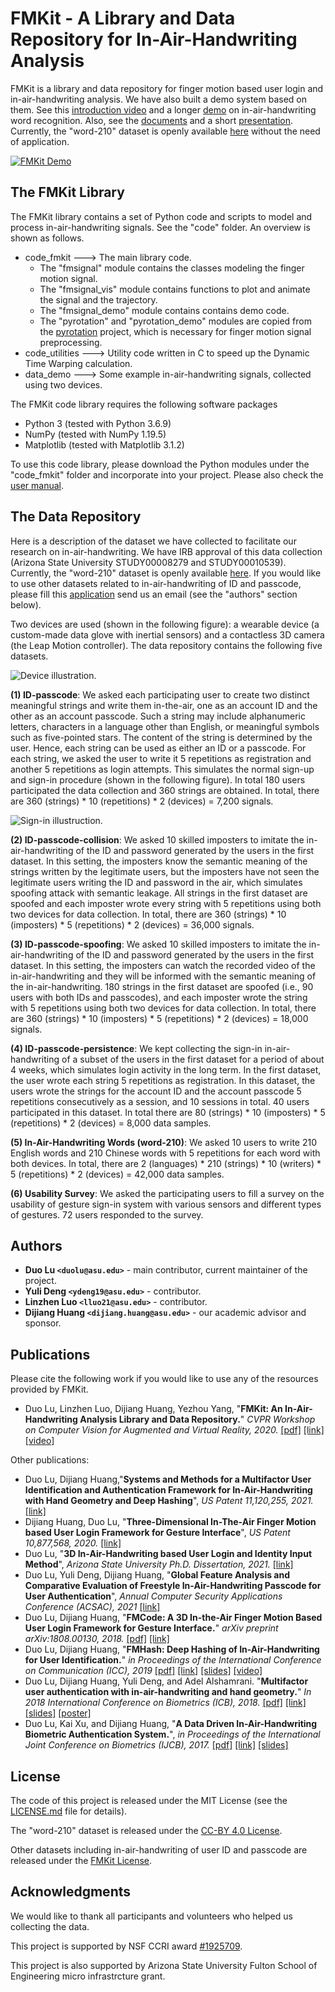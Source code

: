 # FMKit - A Library and Data Repository for In-Air-Handwriting Analysis

FMKit is a library and data repository for finger motion based user login and in-air-handwriting analysis. We have also built a demo system based on them. See this [introduction video](https://youtu.be/O3Jqq9yqJSE) and a longer [demo](https://www.youtube.com/watch?v=asxqpF7dH10) on in-air-handwriting word recognition. Also, see the [documents](https://duolu-fmkit.github.io/) and a short [presentation](https://docs.google.com/presentation/d/1u6vR-xuSigPD7a3Ax-OcqyH2KsqzgCc4DYFRkImweMA/edit?usp=sharing). Currently, the "word-210" dataset is openly available [here](https://drive.google.com/drive/folders/1RXj0t8NMYt_Jr5lW-BIeAIxw4aX5VshV?usp=sharing) without the need of application.

[![FMKit Demo](https://img.youtube.com/vi/O3Jqq9yqJSE/0.jpg)](https://www.youtube.com/watch?v=O3Jqq9yqJSE)


## The FMKit Library

The FMKit library contains a set of Python code and scripts to model and process in-air-handwriting signals. See the "code" folder. An overview is shown as follows.

* code_fmkit ---> The main library code. 
  * The "fmsignal" module contains the classes modeling the finger motion signal. 
  * The "fmsignal_vis" module contains functions to plot and animate the signal and the trajectory.
  * The "fmsignal_demo" module contains contains demo code.
  * The "pyrotation" and "pyrotation_demo" modules are copied from the [pyrotation](https://github.com/duolu/pyrotation) project, which is necessary for finger motion signal preprocessing.
* code_utilities ---> Utility code written in C to speed up the Dynamic Time Warping calculation.
* data_demo ---> Some example in-air-handwriting signals, collected using two devices.

The FMKit code library requires the following software packages

* Python 3 (tested with Python 3.6.9)
* NumPy (tested with NumPy 1.19.5)
* Matplotlib (tested with Matplotlib 3.1.2)

To use this code library, please download the Python modules under the "code_fmkit" folder and incorporate into your project. Please also check the [user manual](https://duolu-fmkit.github.io/manual_signal/).

## The Data Repository

Here is a description of the dataset we have collected to facilitate our research on in-air-handwriting. We have IRB approval of this data collection (Arizona State University STUDY00008279 and STUDY00010539). Currently, the "word-210" dataset is openly available [here](https://drive.google.com/drive/folders/1RXj0t8NMYt_Jr5lW-BIeAIxw4aX5VshV?usp=sharing). If you would like to use other datasets related to in-air-handwriting of ID and passcode, please fill this [application](https://docs.google.com/document/d/1AHX3lj1mjm4ZZEZTHNdm3xDmJAAWi7P6bIdLlBNZ8PA/edit?usp=sharing) send us an email (see the "authors" section below). 

Two devices are used (shown in the following figure): a wearable device (a custom-made data glove with inertial sensors) and a contactless 3D camera (the Leap Motion controller). The data repository contains the following five datasets.

![Device illustration.](pics/devices.png)

**(1) ID-passcode**: We asked each participating user to create two distinct meaningful strings and write them in-the-air, one as an account ID and the other as an account passcode. Such a string may include alphanumeric letters, characters in a language other than English, or meaningful symbols such as five-pointed stars. The content of the string is determined by the user. Hence, each string can be used as either an ID or a passcode. For each string, we asked the user to write it 5 repetitions as registration and another 5 repetitions as login attempts. This simulates the normal sign-up and sign-in procedure (shown in the following figure). In total 180 users participated the data collection and 360 strings are obtained. In total, there are 360 (strings) * 10 (repetitions) * 2 (devices) = 7,200 signals.

![Sign-in illustruction.](pics/sign-in.png)

**(2) ID-passcode-collision**: We asked 10 skilled imposters to imitate the in-air-handwriting of the ID and password generated by the users in the first dataset. In this setting, the imposters know the semantic meaning of the strings written by the legitimate users, but the imposters have not seen the legitimate users writing the ID and password in the air, which simulates spoofing attack with semantic leakage. All strings in the first dataset are spoofed and each imposter wrote every string with 5 repetitions using both two devices for data collection. In total, there are 360 (strings) * 10 (imposters) * 5 (repetitions) * 2 (devices) = 36,000 signals.

**(3) ID-passcode-spoofing**: We asked 10 skilled imposters to imitate the in-air-handwriting of the ID and password generated by the users in the first dataset. In this setting, the imposters can watch the recorded video of the in-air-handwriting and they will be informed with the semantic meaning of the in-air-handwriting. 180 strings in the first dataset are spoofed (i.e., 90 users with both IDs and passcodes), and each imposter wrote the string with 5 repetitions using both two devices for data collection. In total, there are 360 (strings) * 10 (imposters) * 5 (repetitions) * 2 (devices) = 18,000 signals.

**(4) ID-passcode-persistence**: We kept collecting the sign-in in-air-handwriting of a subset of the users in the first dataset for a period of about 4 weeks, which simulates login activity in the long term. In the first dataset, the user wrote each string 5 repetitions as registration. In this dataset, the users wrote the strings for the account ID and the account passcode 5 repetitions consecutively as a session, and 10 sessions in total. 40 users participated in this dataset. In total there are 80 (strings) * 10 (imposters) * 5 (repetitions) * 2 (devices) = 8,000 data samples.

**(5) In-Air-Handwriting Words (word-210)**: We asked 10 users to write 210 English words and 210 Chinese words with 5 repetitions for each word with both devices. In total, there are 2 (languages) * 210 (strings) * 10 (writers) * 5 (repetitions) * 2 (devices) = 42,000 data samples.

**(6) Usability Survey**: We asked the participating users to fill a survey on the usability of gesture sign-in system with various sensors and different types of gestures. 72 users responded to the survey.



## Authors

* **Duo Lu `<duolu@asu.edu>`** - main contributor, current maintainer of the project.
* **Yuli Deng `<ydeng19@asu.edu>`** - contributor.
* **Linzhen Luo `<lluo21@asu.edu>`** - contributor.
* **Dijiang Huang `<dijiang.huang@asu.edu>`** - our academic advisor and sponsor.


## Publications

Please cite the following work if you would like to use any of the resources provided by FMKit.

* Duo Lu, Linzhen Luo, Dijiang Huang, Yezhou Yang, "**FMKit: An In-Air-Handwriting Analysis Library and Data Repository.**" *CVPR Workshop on Computer Vision for Augmented and Virtual Reality, 2020.* [[pdf]](/papers/fmkit.pdf) [[link]](https://mixedreality.cs.cornell.edu/workshop/2020/papers#block-93cead2afaf5f6895a67) [[video]](https://youtu.be/O3Jqq9yqJSE)

Other publications:

* Duo Lu, Dijiang Huang,"**Systems and Methods for a Multifactor User Identification and Authentication Framework for In-Air-Handwriting with Hand Geometry and Deep Hashing**", *US Patent 11,120,255, 2021.* [[link]](https://patents.google.com/patent/US20200250413A1/en)
* Dijiang Huang, Duo Lu, "**Three-Dimensional In-The-Air Finger Motion based User Login Framework for Gesture Interface**", *US Patent 10,877,568, 2020.* [[link]](https://patents.google.com/patent/US10877568B2/en)
* Duo Lu, "**3D In-Air-Handwriting based User Login and Identity Input Method**", *Arizona State University Ph.D. Dissertation, 2021.* [[link]](https://keep.lib.asu.edu/items/161976)
* Duo Lu, Yuli Deng, Dijiang Huang, "**Global Feature Analysis and Comparative Evaluation of Freestyle In-Air-Handwriting Passcode for User Authentication**", *Annual Computer Security Applications Conference (ACSAC), 2021* [[link]](https://www.openconf.org/acsac2021/modules/request.php?module=oc_program&action=summary.php&id=260)
* Duo Lu, Dijiang Huang, "**FMCode: A 3D In-the-Air Finger Motion Based User Login Framework for Gesture Interface.**" *arXiv preprint arXiv:1808.00130, 2018.* [[pdf]](/papers/fmcode.pdf) [[link]](https://arxiv.org/abs/1808.00130)
* Duo Lu, Dijiang Huang, "**FMHash: Deep Hashing of In-Air-Handwriting for User Identification.**" *in Proceedings of the International Conference on Communication (ICC), 2019* [[pdf]](/papers/fmhash.pdf) [[link]](https://arxiv.org/abs/1806.03574) [[slides]](/papers/fmhash_slides.pdf) [[video]](https://www.youtube.com/watch?v=MyaWe7RX8oE)
* Duo Lu, Dijiang Huang, Yuli Deng, and Adel Alshamrani. "**Multifactor user authentication with in-air-handwriting and hand geometry.**" *In 2018 International Conference on Biometrics (ICB), 2018.* [[pdf]](/papers/multifactor.pdf) [[link]](https://ieeexplore.ieee.org/document/8411230) [[slides]](/papers/multifactor_slides.pdf) [[poster]](/papers/multifactor_poster.pdf)
* Duo Lu, Kai Xu, and Dijiang Huang, "**A Data Driven In-Air-Handwriting Biometric Authentication System.**", *in Proceedings of the International Joint Conference on Biometrics (IJCB), 2017.* [[pdf]](/papers/data-driven.pdf) [[link]](https://ieeexplore.ieee.org/document/8272739) [[slides]](/papers/data-driven_slides.pdf)

## License

The code of this project is released under the MIT License (see the [LICENSE.md](LICENSE.md) file for details).

The "word-210" dataset is released under the [CC-BY 4.0 License](https://creativecommons.org/licenses/by/4.0/).

Other datasets including in-air-handwriting of user ID and passcode are released under the [FMKit License](https://docs.google.com/document/d/1AHX3lj1mjm4ZZEZTHNdm3xDmJAAWi7P6bIdLlBNZ8PA/edit?usp=sharing).

## Acknowledgments

We would like to thank all participants and volunteers who helped us collecting the data.

This project is supported by NSF CCRI award [#1925709](https://www.nsf.gov/awardsearch/showAward?AWD_ID=1925709).

This project is also supported by Arizona State University Fulton School of Engineering micro infrastrcture grant.
